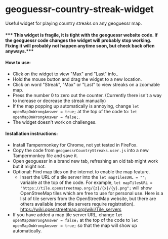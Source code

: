 # geoguessr-country-streak-widget
Useful widget for playing country streaks on any geoguessr map.

#### *** This widget is fragile, it is tight with the geoguessr website code. If the geoguessr code changes the widget will probably stop working. Fixing it will probably not happen anytime soon, but check back often anyways.***

#### How to use:
  - Click on the widget to view "Max" and "Last" info..
  - Hold the mouse button and drag the widget to a new location.
  - Click on word "Streak", "Max" or "Last" to view streaks on a zoomable map.
  - Press the number 0 to zero out the counter. (Currently there isn't
    a way to increase or decrease the streak manually)
  - If the map popping up automatically is annoying, change `let openMapOnWrongAnswer = true;`
    at the top of the code to: `let openMapOnWrongAnswer = false;`.
  - The widget doesn't work on challenges.

#### Installation instructions:
  - Install Tampermonkey for Chrome, not yet tested in FireFox.
  - Copy the code from `geoguessrCountryStreaks.user.js` into a new Tampermonkey file and save it.
  - Open geoguessr in a brand new tab, refreshing an old tab might work but it might not.
  - Optional: Find map tiles on the internet to enable the map feature.
    - Insert the URL of a tile server into the `let mapTilesURL = "";` variable at the top of the code.
      For example, `let mapTilesURL = "https://tile.openstreetmap.org/{z}/{x}/{y}.png";` will show
      OpenStreeMap tiles which are free to use for personal use. Here is a list of tile servers from
      the OpenStreetMap website, but there are others available (most tile servers require registration).
      https://wiki.openstreetmap.org/wiki/Tile_servers 
   - If you have added a map tile server URL, change `let openMapOnWrongAnswer = false;` at the top 
     of the code to `let openMapOnWrongAnswer = true;`  so that the map will show up automatically.
